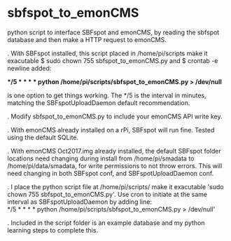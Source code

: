 # sbfspot_to_emonCMS
python script to interface SBFspot and emonCMS, by reading the sbfspot database and then make a HTTP request to emonCMS.

. With SBFspot installed, this script placed in /home/pi/scripts make it exacutable $ sudo chown 755 sbfspot_to_emonCMS.py and $ crontab -e newline added:

__*/5 * * * * python /home/pi/scripts/sbfspot_to_emonCMS.py > /dev/null__

is one option to get things working. The */5 is the interval in minutes, matching the SBFspotUploadDaemon default recommendation.

. Modify sbfspot_to_emonCMS.py to include your emonCMS API write key.

. With emonCMS already installed on a rPi, SBFspot will run fine. Tested using the default SQLite.

. With emonCMS Oct2017.img already installed, the default SBFspot folder locations need changing during install from /home/pi/smadata to /home/pi/data/smadata, for write permissions to not throw errors. This will need changing in both SBFspot conf, and SBFspotUploadDaemon conf.

. I place the python script file at /home/pi/scripts/  make it exacutable 'sudo chown 755 sbfspot_to_emonCMS.py'. Use cron to initiate at the same interval as SBFspotUploadDaemon by adding line: <br/>
*/5 * * * * python /home/pi/scripts/sbfspot_to_emonCMS.py > /dev/null'

. Included in the script folder is an example database and my python learning steps to complete this.
